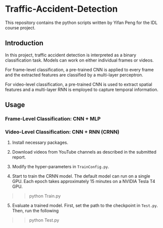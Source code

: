 # Traffic-Accident-Detection

This repository contains the python scripts written by Yifan Peng for the IDL course project.

## Introduction

In this project, traffic accident detection is interpreted as a binary classification task. Models can work on either individual frames or videos.

For frame-level classification, a pre-trained CNN is applied to every frame and the extracted features are classified by a multi-layer perceptron.

For video-level classification, a pre-trained CNN is used to extract spatial features and a multi-layer RNN is employed to capture temporal information.

## Usage

### Frame-Level Classification: CNN + MLP


### Video-Level Classification: CNN + RNN (CRNN)

1. Install necessary packages.

2. Download videos from YouTube channels as described in the submitted report.

3. Modify the hyper-parameters in `TrainConfig.py`.

4. Start to train the CRNN model. The default model can run on a single GPU. Each epoch takes approximately 15 minutes on a NVIDIA Tesla T4 GPU.

>> python Train.py

5. Evaluate a trained model. First, set the path to the checkpoint in `Test.py`. Then, run the following

>> python Test.py
